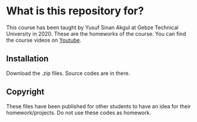# What is this repository for? 

This course has been taught by Yusuf Sinan Akgul at Gebze Technical University in 2020. These are the homeworks of the course. You can find the course videos on [Youtube](https://www.youtube.com/watch?v=HFHAkJYn5Ww).

## Installation

Download the .zip files. Source codes are in there. 

## Copyright

These files have been published for other students to have an idea for their homework/projects. Do not use these codes as homework.

